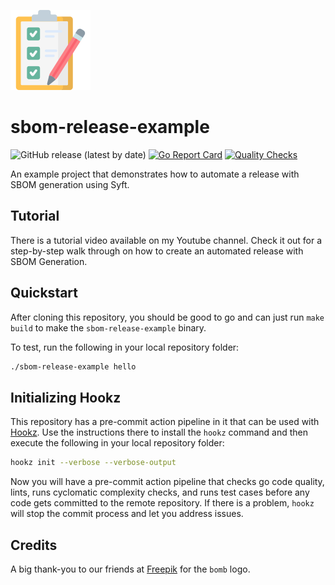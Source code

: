 ![](img/sbom128x128.png)

# sbom-release-example

![GitHub release (latest by date)](https://img.shields.io/github/v/release/djschleen/sbom-release-example) 
[![Go Report Card](https://goreportcard.com/badge/github.com/djschleen/sbom-release-example)](https://goreportcard.com/report/github.com/djschleen/sbom-release-example)
[![Quality Checks](https://github.com/djschleen/sbom-release-example/actions/workflows/go-quality.yml/badge.svg)](https://github.com/djschleen/sbom-release-example/actions/workflows/go-quality.yml)

An example project that demonstrates how to automate a release with SBOM generation using Syft.

## Tutorial

There is a tutorial video available on my Youtube channel. Check it out for a step-by-step walk through on how to create an automated release with SBOM Generation.

## Quickstart

After cloning this repository, you should be good to go and can just run ```make build``` to make the ```sbom-release-example``` binary. 

To test, run the following in your local repository folder:

``` bash
./sbom-release-example hello
```

## Initializing Hookz

This repository has a pre-commit action pipeline in it that can be used with [Hookz](https://github.com/djschleen/hookz). Use the instructions there to install the ```hookz``` command and then execute the following in your local repository folder:

``` bash
hookz init --verbose --verbose-output
```
Now you will have a pre-commit action pipeline that checks go code quality, lints, runs cyclomatic complexity checks, and runs test cases before any code gets committed to the remote repository. If there is a problem, ```hookz``` will stop the commit process and let you address issues.

## Credits

A big thank-you to our friends at [Freepik](https://www.flaticon.com/authors/freepik) for the ```bomb``` logo.
